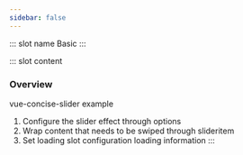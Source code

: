 ```yaml
---
sidebar: false
---
```

<common-demoItem></common-demoItem> 
::: slot name
Basic
:::

::: slot content
<common-demoCode>
  <effect-basic-index></effect-basic-index>
  <div slot="codeText">
  </div>
</common-demoCode>

 ### Overview
  vue-concise-slider example
  1. Configure the slider effect through options
  2. Wrap content that needs to be swiped through slideritem
  3. Set loading slot configuration loading information
:::
